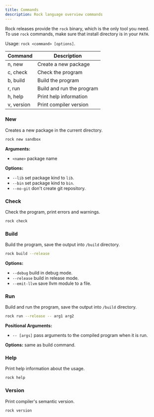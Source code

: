 ```yaml
---
title: Commands
description: Rock language overview commands
---
```


Rock releases provide the `rock` binary, which is the only tool you need.  
To use `rock` commands, make sure that install directory is in your `PATH`.

Usage: `rock <command> [options]`.

| Command     | Description                |
|-------------|----------------------------|
| n, new      | Create a new package       |
| c, check    | Check the program          |
| b, build    | Build the program          |
| r, run      | Build and run the program  |
| h, help     | Print help information     |
| v, version  | Print compiler version     |

### New
Creates a new package in the current directory.

```bash
rock new sandbox
```

**Arguments:**
- `<name>` package name

**Options:**
- `--lib` set package kind to `lib`.
- `--bin` set package kind to `bin`.
- `--no-git` don't create git repository.

### Check
Check the program, print errors and warnings.

```bash
rock check
```

### Build
Build the program, save the output into `/build` directory.

```bash
rock build --release
```

**Options:**
- `--debug` build in debug mode.
- `--release` build in release mode.
- `--emit-llvm` save llvm module to a file.

### Run
Build and run the program, save the output into `/build` directory.

```bash
rock run --release -- arg1 arg2
```

**Positional Arguments:**
- `-- [args]` pass arguments to the compiled program when it is run.

**Options:** same as build command.

### Help
Print help information about the usage.

```bash
rock help
```

### Version
Print compiler's semantic version.

```bash
rock version
```
